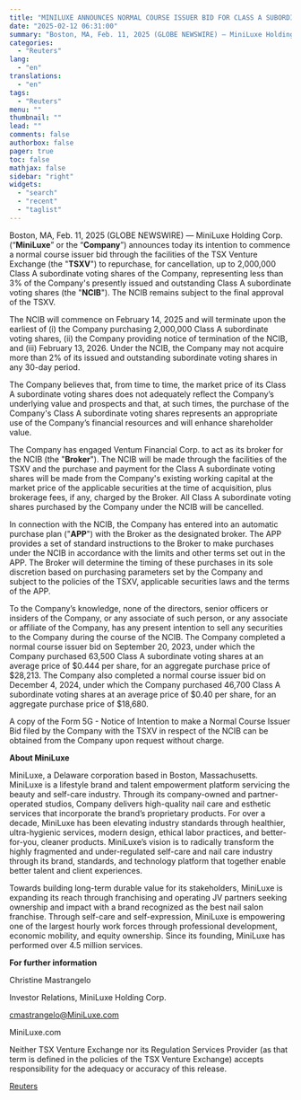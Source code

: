 ```yaml
---
title: "MINILUXE ANNOUNCES NORMAL COURSE ISSUER BID FOR CLASS A SUBORDINATE VOTING SHARES"
date: "2025-02-12 06:31:00"
summary: "Boston, MA, Feb. 11, 2025 (GLOBE NEWSWIRE) — MiniLuxe Holding Corp. (“MiniLuxe” or the “Company”) announces today its intention to commence a normal course issuer bid through the facilities of the TSX Venture Exchange (the \"TSXV\") to repurchase, for cancellation, up to 2,000,000 Class A subordinate voting shares of the..."
categories:
  - "Reuters"
lang:
  - "en"
translations:
  - "en"
tags:
  - "Reuters"
menu: ""
thumbnail: ""
lead: ""
comments: false
authorbox: false
pager: true
toc: false
mathjax: false
sidebar: "right"
widgets:
  - "search"
  - "recent"
  - "taglist"
---
```


Boston, MA, Feb. 11, 2025 (GLOBE NEWSWIRE) — MiniLuxe Holding Corp. (“**MiniLuxe**” or the “**Company**”) announces today its intention to commence a normal course issuer bid through the facilities of the TSX Venture Exchange (the "**TSXV**") to repurchase, for cancellation, up to 2,000,000 Class A subordinate voting shares of the Company, representing less than 3% of the Company's presently issued and outstanding Class A subordinate voting shares (the "**NCIB**"). The NCIB remains subject to the final approval of the TSXV.

The NCIB will commence on February 14, 2025 and will terminate upon the earliest of (i) the Company purchasing 2,000,000 Class A subordinate voting shares, (ii) the Company providing notice of termination of the NCIB, and (iii) February 13, 2026. Under the NCIB, the Company may not acquire more than 2% of its issued and outstanding subordinate voting shares in any 30-day period.

The Company believes that, from time to time, the market price of its Class A subordinate voting shares does not adequately reflect the Company’s underlying value and prospects and that, at such times, the purchase of the Company's Class A subordinate voting shares represents an appropriate use of the Company’s financial resources and will enhance shareholder value.

The Company has engaged Ventum Financial Corp. to act as its broker for the NCIB (the "**Broker**"). The NCIB will be made through the facilities of the TSXV and the purchase and payment for the Class A subordinate voting shares will be made from the Company's existing working capital at the market price of the applicable securities at the time of acquisition, plus brokerage fees, if any, charged by the Broker. All Class A subordinate voting shares purchased by the Company under the NCIB will be cancelled.

In connection with the NCIB, the Company has entered into an automatic purchase plan ("**APP**") with the Broker as the designated broker. The APP provides a set of standard instructions to the Broker to make purchases under the NCIB in accordance with the limits and other terms set out in the APP. The Broker will determine the timing of these purchases in its sole discretion based on purchasing parameters set by the Company and subject to the policies of the TSXV, applicable securities laws and the terms of the APP.

To the Company’s knowledge, none of the directors, senior officers or insiders of the Company, or any associate of such person, or any associate or affiliate of the Company, has any present intention to sell any securities to the Company during the course of the NCIB. The Company completed a normal course issuer bid on September 20, 2023, under which the Company purchased 63,500 Class A subordinate voting shares at an average price of $0.444 per share, for an aggregate purchase price of $28,213. The Company also completed a normal course issuer bid on December 4, 2024, under which the Company purchased 46,700 Class A subordinate voting shares at an average price of $0.40 per share, for an aggregate purchase price of $18,680.

A copy of the Form 5G - Notice of Intention to make a Normal Course Issuer Bid filed by the Company with the TSXV in respect of the NCIB can be obtained from the Company upon request without charge.

**About MiniLuxe**

MiniLuxe, a Delaware corporation based in Boston, Massachusetts. MiniLuxe is a lifestyle brand and talent empowerment platform servicing the beauty and self-care industry. Through its company-owned and partner-operated studios, Company delivers high-quality nail care and esthetic services that incorporate the brand’s proprietary products. For over a decade, MiniLuxe has been elevating industry standards through healthier, ultra-hygienic services, modern design, ethical labor practices, and better-for-you, cleaner products. MiniLuxe’s vision is to radically transform the highly fragmented and under-regulated self-care and nail care industry through its brand, standards, and technology platform that together enable better talent and client experiences.

Towards building long-term durable value for its stakeholders, MiniLuxe is expanding its reach through franchising and operating JV partners seeking ownership and impact with a brand recognized as the best nail salon franchise. Through self-care and self-expression, MiniLuxe is empowering one of the largest hourly work forces through professional development, economic mobility, and equity ownership. Since its founding, MiniLuxe has performed over 4.5 million services.

**For further information**

Christine Mastrangelo

Investor Relations, MiniLuxe Holding Corp.

cmastrangelo@MiniLuxe.com

MiniLuxe.com

Neither TSX Venture Exchange nor its Regulation Services Provider (as that term is defined in the policies of the TSX Venture Exchange) accepts responsibility for the adequacy or accuracy of this release.

[Reuters](https://www.tradingview.com/news/reuters.com,2025-02-11:newsml_GNX5RnGbP:0-miniluxe-announces-normal-course-issuer-bid-for-class-a-subordinate-voting-shares/)
